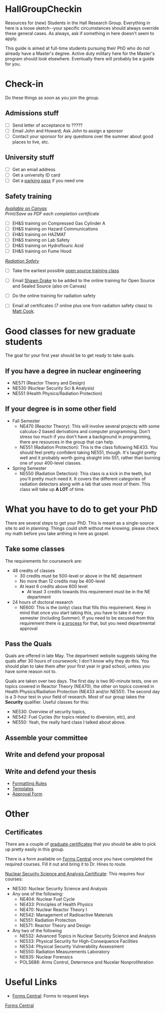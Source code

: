 # HallGroupCheckin
Resources for (new) Students in the Hall Research Group. Everything in here is a loose sketch--your specific circumstances should always override these general cases. As always, ask if something in here doesn't seem to apply.

This guide is aimed at full-time students pursuing their PhD who do not already have a Master's degree. Active duty military here for the Master's program should look elsewhere. Eventually there will probably be a guide for you.

# Check-in
Do these things as soon as you join the group.

## Admissions stuff
- [ ] Send letter of acceptance to ?????
- [ ] Email John and Howard; Ask John to assign a sponsor
- [ ] Contact your sponsor for any questions over the summer about good places to live, etc.

## University stuff
- [ ] Get an email address
- [ ] Get a university ID card
- [ ] Get a [parking pass](http://parking.utk.edu/permits/#students) if you need one

## Safety training
*[Available on Canvas](https://utk.instructure.com)*  
*Print/Save as PDF each completion certificate*

- [ ] EH&S training on Compressed Gas Cylinder A
- [ ] EH&S training on Hazard Communications
- [ ] EH&S training on HAZMAT
- [ ] EH&S training on Lab Safety
- [ ] EH&S training on Hydroflouric Acid
- [ ] EH&S training on Fume Hood

*[Radiation Safety](https://radiationsafety.utk.edu)*

- [ ] Take the earliest possible [open source training class](http://radiationsafety.utk.edu/training/)
- [ ] Email [Shawn Drake](mailto:sdrake4@utk.edu) to be added to the online training for Open Source and Sealed Source (also on Canvas)
- [ ] Do the online training for radiation safety

- [ ] Email all certificates (7 online plus one from radiation safety class) to [Matt Cook](mailto:mcook4@vols.utk.edu).

# Good classes for new graduate students
The goal for your first year should be to get ready to take quals.

## If you have a degree in nuclear engineering
- NE571 (Reactor Theory and Design)
- NE530 (Nuclear Security Sci & Analysis)
- NE551 (Health Physics/Radiation Protection)

## If your degree is in some other field
- Fall Semester
    - NE470 (Reactor Theory): This will involve several projects with some calculus-2 based derivations and computer programming. Don't stress too much if you don't have a background in programming, there are resources in the group that can help.
    - NE551 (Radiation Protection): This is the class following NE433. You should feel pretty confident taking NE551, though. It's taught pretty well and it probably worth going straight into 551, rather than burning one of your 400-level classes.
- Spring Semester
    - NE550 (Radiation Detection): This class is a kick in the teeth, but you'll pretty much need it. It covers the different categories of radiation detectors along with a lab that uses most of them. This class will take up **A LOT** of time.

# What you have to do to get your PhD
There are several steps to get your PhD. This is meant as a single-source site to aid in planning. Things could shift without me knowing; please check my math before you take anthing in here as gospel.

## Take some classes
The requirements for coursework are:

- 48 credits of classes
    - 30 credits must be 500-level or above in the NE department
    - No more than 12 credits may be 400-level
    - At least 6 credits above 600 level
        - At least 3 credits towards this requirement must be in the NE department
- 24 hours of doctoral research
    - NE600: This is the (only) class that fills this requirement. Keep in mind that once you start taking this, you have to take it every semester (including Summer). If you need to be excused from this requirement there is [a process](http://gradschool.utk.edu/forms-central/600-continuous-enrollment-exemption/) for that, but you need departmental approval

## Pass the Quals
Quals are offered in late May. The department website suggests taking the quals after 30 hours of coursework; I don't know why they do this. You should plan to take them after your first year in grad school, unless you have some reason not to. 

Quals are taken over two days. The first day is two 90-minute tests, one on topics covered in Reactor Theory (NE470), the other on topics covered in Health Physics/Radiation Protection (NE433 and/or NE551). The second day is a 3-hour test in your field of research. Most of our group takes the **Security** qualifier. Useful classes for this:

   - NE530: Overview of security topics,
   - NE542: Fuel Cycles (for topics related to diversion, etc), and
   - NE550: Yeah, the really hard class I talked about above.

## Assemble your committee

## Write and defend your proposal

## Write and defend your thesis
- [Formatting Rules](http://gradschool.utk.edu/thesesdissertations/formatting/)
- [Templates](http://gradschool.utk.edu/thesesdissertations/formatting/templates/)
- [Approval Form](http://gradschool.utk.edu/thesesdissertations/getting-approval/)

# Other
## Certificates
There are a couple of [graduate certificates](http://ne.utk.edu/graduate-program/certificates/) that you should be able to pick up pretty easily in this group.

There is a form available on [Forms Central](http://gradschool.utk.edu/forms-central/) once you have completed the required courses. Fill it out and bring it to Dr. Hines to route.

[Nuclear Security Science and Analysis Certificate](http://ne.utk.edu/graduate-program/certificates/#custom-collapse-0-2):
This requires four courses:

- NE530: Nuclear Security Science and Analysis
- Any one of the following:
    - NE404: Nuclear Fuel Cycle
    - NE433: Principles of Health Physics
    - NE470: Nuclear Reactor Theory I
    - NE542: Management of Radioactive Materials
    - NE551: Radiation Protection
    - NE571: Reactor Theory and Design
- Any two of the following
    - NE532: Advanced Topics in Nuclear Security Science and Analysis
    - NE533: Physical Security for High-Consequence Facilities
    - NE534: Physical Security Vulnerability Assessment
    - NE550: Radiation Measurements Laboratory
    - NE635: Nuclear Forensics
    - POLS686: Arms Control, Deterrence and Nucelar Nonproliferation

# Useful Links
- [Forms Central](http://gradschool.utk.edu/forms-central/): Forms to request keys


[Forms Central](http://gradschool.utk.edu/forms-central/)